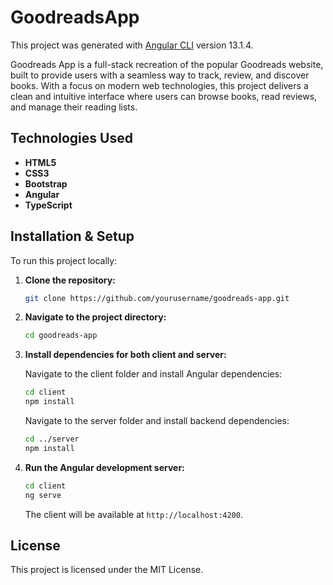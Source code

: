 # GoodreadsApp

This project was generated with [Angular CLI](https://github.com/angular/angular-cli) version 13.1.4.

Goodreads App is a full-stack recreation of the popular Goodreads website, built to provide users with a seamless way to track, review, and discover books. With a focus on modern web technologies, this project delivers a clean and intuitive interface where users can browse books, read reviews, and manage their reading lists.


## Technologies Used

- **HTML5**
- **CSS3**
- **Bootstrap**
- **Angular**
-  **TypeScript**


## Installation & Setup

To run this project locally:

1. **Clone the repository:**

   ```bash
   git clone https://github.com/yourusername/goodreads-app.git
   ```

2. **Navigate to the project directory:**

   ```bash
   cd goodreads-app
   ```

3. **Install dependencies for both client and server:**

   Navigate to the client folder and install Angular dependencies:

   ```bash
   cd client
   npm install
   ```

   Navigate to the server folder and install backend dependencies:

   ```bash
   cd ../server
   npm install
   ```

4. **Run the Angular development server:**

   ```bash
   cd client
   ng serve
   ```

   The client will be available at `http://localhost:4200`.


## License
This project is licensed under the MIT License.

